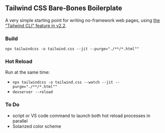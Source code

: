 ## Tailwind CSS Bare-Bones Boilerplate 

A very simple starting point for writing no-framework web pages, using [the "Tailwind CLI" feature in v2.2](https://blog.tailwindcss.com/tailwindcss-2-2).

### Build

`npx tailwindcss -o tailwind.css --jit --purge="./**/*.html""`

### Hot Reload

Run at the same time:

- `npx tailwindcss -o tailwind.css --watch --jit --purge="./**/*.html""`
- `devserver --reload`

### To Do

- script or VS code command to launch both hot reload processes in parallel
- Solarized color scheme